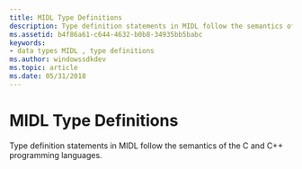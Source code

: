 ```yaml
---
title: MIDL Type Definitions
description: Type definition statements in MIDL follow the semantics of the C and C++ programming languages.
ms.assetid: b4f86a61-c644-4632-b0b8-34935bb5babc
keywords:
- data types MIDL , type definitions
ms.author: windowssdkdev
ms.topic: article
ms.date: 05/31/2018
---
```


# MIDL Type Definitions

Type definition statements in MIDL follow the semantics of the C and C++ programming languages.

 

 




